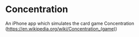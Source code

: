 # Concentration
An iPhone app which simulates the card game Concentration (https://en.wikipedia.org/wiki/Concentration_(game))
